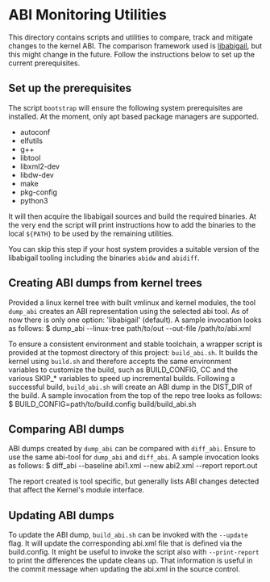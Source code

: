 ABI Monitoring Utilities
========================

This directory contains scripts and utilities to compare, track and mitigate
changes to the kernel ABI. The comparison framework used is
[libabigail](https://sourceware.org/libabigail/), but this might change in the
future. Follow the instructions below to set up the current prerequisites.

Set up the prerequisites
------------------------
The script `bootstrap` will ensure the following system prerequisites are
installed. At the moment, only apt based package managers are supported.
 - autoconf
 - elfutils
 - g++
 - libtool
 - libxml2-dev
 - libdw-dev
 - make
 - pkg-config
 - python3

It will then acquire the libabigail sources and build the required binaries.
At the very end the script will print instructions how to add the binaries to
the local `${PATH}` to be used by the remaining utilities.

You can skip this step if your host system provides a suitable version of the
libabigail tooling including the binaries `abidw` and `abidiff`.


Creating ABI dumps from kernel trees
------------------------------------
Provided a linux kernel tree with built vmlinux and kernel modules, the tool
`dump_abi` creates an ABI representation using the selected abi tool. As of now
there is only one option: 'libabigail' (default). A sample invocation looks as
follows:
  $ dump_abi --linux-tree path/to/out --out-file /path/to/abi.xml

To ensure a consistent environment and stable toolchain, a wrapper script is
provided at the topmost directory of this project: `build_abi.sh`. It builds
the kernel using `build.sh` and therefore accepts the same environment
variables to customize the build, such as BUILD_CONFIG, CC and the various
SKIP_* variables to speed up incremental builds. Following a successful build,
`build_abi.sh` will create an ABI dump in the DIST_DIR of the build. A sample
invocation from the top of the repo tree looks as follows:
  $ BUILD_CONFIG=path/to/build.config build/build_abi.sh

Comparing ABI dumps
-------------------
ABI dumps created by `dump_abi` can be compared with `diff_abi`. Ensure to use
the same abi-tool for `dump_abi` and `diff_abi`. A sample invocation looks as
follows:
  $ diff_abi --baseline abi1.xml --new abi2.xml --report report.out

The report created is tool specific, but generally lists ABI changes detected
that affect the Kernel's module interface.

Updating ABI dumps
------------------
To update the ABI dump, `build_abi.sh` can be invoked with the `--update` flag.
It will update the corresponding abi.xml file that is defined via the
build.config. It might be useful to invoke the script also with
`--print-report` to print the differences the update cleans up. That
information is useful in the commit message when updating the abi.xml in the
source control.
